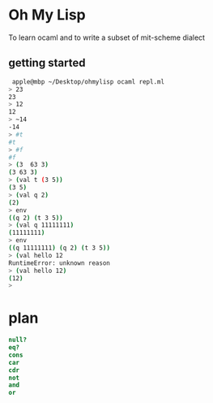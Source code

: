 # Oh My Lisp
To learn ocaml and to write a subset of mit-scheme dialect


## getting started
```bash
 apple@mbp ~/Desktop/ohmylisp ocaml repl.ml     
> 23
23
> 12
12
> ~14
-14
> #t
#t
> #f
#f
> (3  63 3)
(3 63 3)
> (val t (3 5))
(3 5)
> (val q 2)
(2)
> env
((q 2) (t 3 5))
> (val q 11111111)
(11111111)
> env
((q 11111111) (q 2) (t 3 5))
> (val hello 12
RuntimeError: unknown reason
> (val hello 12)
(12)
>  
```

# plan
```scheme
null?
eq?
cons
car
cdr
not
and
or
```